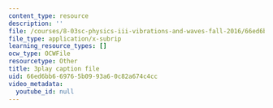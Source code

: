 ```yaml
---
content_type: resource
description: ''
file: /courses/8-03sc-physics-iii-vibrations-and-waves-fall-2016/66ed6bb669765b0993a60c82a674c4cc_jwh7LqjT4w0.vtt
file_type: application/x-subrip
learning_resource_types: []
ocw_type: OCWFile
resourcetype: Other
title: 3play caption file
uid: 66ed6bb6-6976-5b09-93a6-0c82a674c4cc
video_metadata:
  youtube_id: null
---
```

